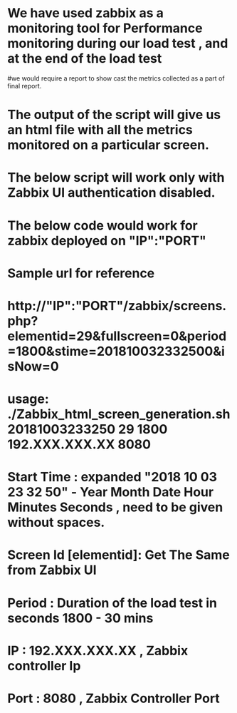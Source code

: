 # We have used zabbix as a monitoring tool for Performance monitoring during our load test , and at the end of the load test 
#we would require a report to show cast the metrics collected  as a part of final report.

# The output of the script will give us an html file with all the metrics monitored on a particular screen.

# The below script will work only with Zabbix UI authentication disabled.


# The below code would work for zabbix deployed on "IP":"PORT"

# Sample url for reference
# http://"IP":"PORT"/zabbix/screens.php?elementid=29&fullscreen=0&period=1800&stime=201810032332500&isNow=0

# usage: ./Zabbix_html_screen_generation.sh 20181003233250 29 1800 192.XXX.XXX.XX 8080

# Start Time : expanded "2018 10 03 23 32 50" - Year Month Date Hour Minutes Seconds , need to be given without spaces.

# Screen Id [elementid]: Get The Same from Zabbix UI

# Period : Duration of the load test in seconds 1800 - 30 mins

# IP :  192.XXX.XXX.XX  , Zabbix controller Ip

# Port : 8080 , Zabbix Controller Port
